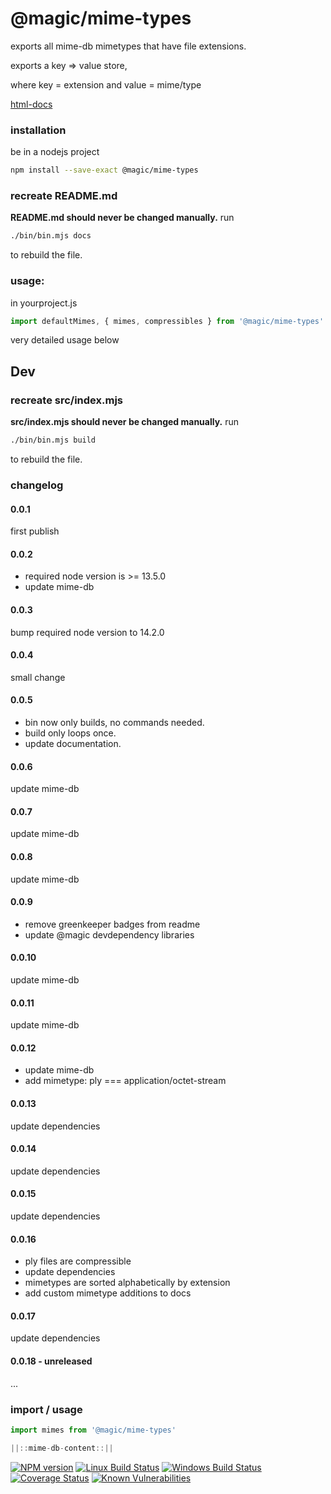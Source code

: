 <!--

This file gets generated via 'bin/README-template.md'
do not change README.md, change the template instead!

-->

# @magic/mime-types

exports all mime-db mimetypes that have file extensions.

exports a key => value store,

where key = extension and value = mime/type

[html-docs](https://magic.github.io/mime-types)

### installation
be in a nodejs project
```bash
npm install --save-exact @magic/mime-types
```

### recreate README.md
**README.md should never be changed manually.**
run
```bash
./bin/bin.mjs docs
```
to rebuild the file.

### usage:
in yourproject.js

```javascript
import defaultMimes, { mimes, compressibles } from '@magic/mime-types'
```

very detailed usage below

## Dev

### recreate src/index.mjs
**src/index.mjs should never be changed manually.**
run
```bash
./bin/bin.mjs build
```
to rebuild the file.

### changelog

#### 0.0.1
first publish

#### 0.0.2
* required node version is >= 13.5.0
* update mime-db

#### 0.0.3
bump required node version to 14.2.0

#### 0.0.4
small change

#### 0.0.5
* bin now only builds, no commands needed.
* build only loops once.
* update documentation.

#### 0.0.6
update mime-db

#### 0.0.7
update mime-db

#### 0.0.8
update mime-db

#### 0.0.9
* remove greenkeeper badges from readme
* update @magic devdependency libraries

#### 0.0.10
update mime-db

#### 0.0.11
update mime-db

#### 0.0.12
* update mime-db
* add mimetype: ply === application/octet-stream

#### 0.0.13
update dependencies

#### 0.0.14
update dependencies

#### 0.0.15
update dependencies

#### 0.0.16
* ply files are compressible
* update dependencies
* mimetypes are sorted alphabetically by extension
* add custom mimetype additions to docs

#### 0.0.17
update dependencies

#### 0.0.18 - unreleased
...


### import / usage
```javascript
import mimes from '@magic/mime-types'

||::mime-db-content::||
```

[![NPM version][npm-image]][npm-url]
[![Linux Build Status][travis-image]][travis-url]
[![Windows Build Status][appveyor-image]][appveyor-url]
[![Coverage Status][coveralls-image]][coveralls-url]
[![Known Vulnerabilities][snyk-image]][snyk-url]

[npm-image]: https://img.shields.io/npm/v/@magic/mime-types.svg
[npm-url]: https://www.npmjs.com/package/@magic/mime-types
[travis-image]: https://img.shields.io/travis/com/magic/mime-types.svg?branch=master
[travis-url]: https://travis-ci.com/magic/mime-types
[appveyor-image]: https://img.shields.io/appveyor/ci/magic/mime-types/master.svg
[appveyor-url]: https://ci.appveyor.com/project/magic/mime-types/branch/master
[coveralls-image]: https://coveralls.io/repos/github/magic/mime-types/badge.svg
[coveralls-url]: https://coveralls.io/github/magic/mime-types
[snyk-image]: https://snyk.io/test/github/magic/mime-types/badge.svg
[snyk-url]: https://snyk.io/test/github/magic/mime-types
